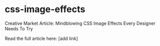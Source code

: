 # css-image-effects
Creative Market Article: Mindblowing CSS Image Effects Every Designer Needs To Try

Read the full article here: [add link]
